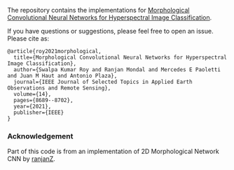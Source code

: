 The repository contains the implementations for [Morphological Convolutional Neural Networks for Hyperspectral Image Classification](https://ieeexplore.ieee.org/document/9451651).


If you have questions or suggestions, please feel free to open an issue. Please cite as:
```
@article{roy2021morphological,
  title={Morphological Convolutional Neural Networks for Hyperspectral Image Classification},
  author={Swalpa Kumar Roy and Ranjan Mondal and Mercedes E Paoletti and Juan M Haut and Antonio Plaza},
  journal={IEEE Journal of Selected Topics in Applied Earth Observations and Remote Sensing},
  volume={14},
  pages={8689--8702},
  year={2021},
  publisher={IEEE}
}
```
### Acknowledgement

Part of this code is from an implementation of 2D Morphological Network CNN by [ranjanZ](https://github.com/ranjanZ/2D-Morphological-Network).
